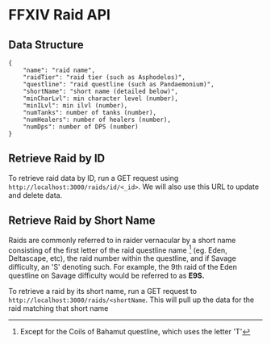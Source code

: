 # FFXIV Raid API

## Data Structure
```
{
    "name": "raid name",
    "raidTier": "raid tier (such as Asphodelos)",
    "questline": "raid questline (such as Pandaemonium)",
    "shortName": "short name (detailed below)",
    "minCharLvl": min character level (number),
    "minILvl": min ilvl (number),
    "numTanks": number of tanks (number),
    "numHealers": number of healers (number),
    "numDps": number of DPS (number)
}
```

## Retrieve Raid by ID
To retrieve raid data by ID, run a GET request using `http://localhost:3000/raids/id/<_id>`. We will also use this URL to update and delete data.

## Retrieve Raid by Short Name
Raids are commonly referred to in raider vernacular by a short name consisting of the first letter of the raid questline name [^1] (eg. Eden, Deltascape, etc), the raid number within the questline, and if Savage difficulty, an 'S' denoting such. For example, the 9th raid of the Eden questline on Savage difficulty would be referred to as **E9S.** 
 
To retrieve a raid by its short name, run a GET request to `http://localhost:3000/raids/<shortName`. This will pull up the data for the raid matching that short name

[^1]: Except for the Coils of Bahamut questline, which uses the letter 'T'